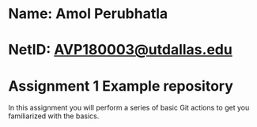 # Name: Amol Perubhatla
# NetID: AVP180003@utdallas.edu
# Assignment 1 Example repository

In this assignment you will perform a series of basic Git actions to get you familiarized with the basics.
